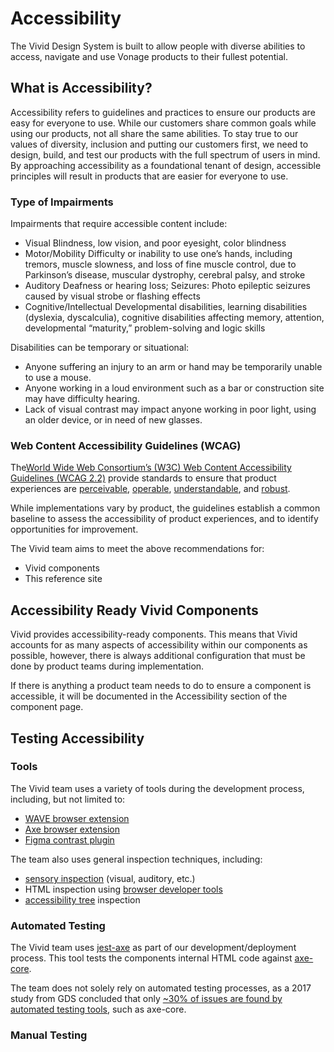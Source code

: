 # Accessibility

The Vivid Design System is built to allow people with diverse abilities to access, navigate and use Vonage products to their fullest potential.

## What is Accessibility?

Accessibility refers to guidelines and practices to ensure our products are easy for everyone to use. While our customers share common goals while using our products, not all share the same abilities. To stay true to our values of diversity, inclusion and putting our customers first, we need to design, build, and test our products with the full spectrum of users in mind. By approaching accessibility as a foundational tenant of design, accessible principles will result in products that are easier for everyone to use.

### Type of Impairments

Impairments that require accessible content include:

- Visual Blindness, low vision, and poor eyesight, color blindness
- Motor/Mobility Difficulty or inability to use one’s hands, including tremors, muscle slowness, and loss of fine muscle control, due to Parkinson’s disease, muscular dystrophy, cerebral palsy, and stroke
- Auditory Deafness or hearing loss; Seizures: Photo epileptic seizures caused by visual strobe or flashing effects
- Cognitive/Intellectual Developmental disabilities, learning disabilities (dyslexia, dyscalculia), cognitive disabilities affecting memory, attention, developmental “maturity,” problem-solving and logic skills

Disabilities can be temporary or situational:

- Anyone suffering an injury to an arm or hand may be temporarily unable to use a mouse.
- Anyone working in a loud environment such as a bar or construction site may have difficulty hearing.
- Lack of visual contrast may impact anyone working in poor light, using an older device, or in need of new glasses.

### Web Content Accessibility Guidelines (WCAG)

The[World Wide Web Consortium’s (W3C) Web Content Accessibility Guidelines (WCAG 2.2)](https://www.w3.org/TR/WCAG22/) provide standards to ensure that product experiences are [perceivable](https://www.w3.org/TR/WCAG22/#perceivable), [operable](https://www.w3.org/TR/WCAG22/#operable), [understandable](https://www.w3.org/TR/WCAG22/#understandable), and [robust](https://www.w3.org/TR/WCAG22/#robust).

While implementations vary by product, the guidelines establish a common baseline to assess the accessibility of product experiences, and to identify opportunities for improvement.

The Vivid team aims to meet the above recommendations for:

- Vivid components
- This reference site

## Accessibility Ready Vivid Components

Vivid provides accessibility-ready components. This means that Vivid accounts for as many aspects of accessibility within our components as possible, however, there is always additional configuration that must be done by product teams during implementation.

If there is anything a product team needs to do to ensure a component is accessible, it will be documented in the Accessibility section of the component page.

## Testing Accessibility

### Tools

The Vivid team uses a variety of tools during the development process, including, but not limited to:

- [WAVE browser extension](https://wave.webaim.org/extension/)
- [Axe browser extension](https://chromewebstore.google.com/detail/axe-devtools-web-accessib/lhdoppojpmngadmnindnejefpokejbdd)
- [Figma contrast plugin](https://www.figma.com/community/plugin/733159460536249875) 

The team also uses general inspection techniques, including:

- [sensory inspection](https://web.dev/articles/a11y-tips-for-web-dev) (visual, auditory, etc.)
- HTML inspection using [browser developer tools](https://developer.mozilla.org/en-US/docs/Learn/Common_questions/Tools_and_setup/What_are_browser_developer_tools)
- [accessibility tree](https://developer.mozilla.org/en-US/docs/Glossary/Accessibility_tree) inspection

### Automated Testing

The Vivid team uses [jest-axe](https://github.com/nickcolley/jest-axe) as part of our development/deployment process. This tool tests the components internal HTML code against [axe-core](https://github.com/dequelabs/axe-core).

The team does not solely rely on automated testing processes, as a 2017 study from GDS concluded that only [~30% of issues are found by automated testing tools](https://accessibility.blog.gov.uk/2017/02/24/what-we-found-when-we-tested-tools-on-the-worlds-least-accessible-webpage/), such as axe-core.

### Manual Testing

